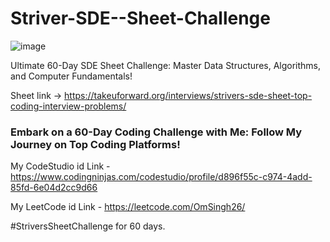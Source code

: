 # Striver-SDE--Sheet-Challenge
![image](https://github.com/Vats0526/Striver-SDE--Sheet-Challenge/assets/108300531/d1da98e6-f668-47da-aa1f-bceec7d2a86e)

 Ultimate 60-Day SDE Sheet Challenge: Master Data Structures, Algorithms, and Computer Fundamentals!
 
Sheet link -> https://takeuforward.org/interviews/strivers-sde-sheet-top-coding-interview-problems/
### Embark on a 60-Day Coding Challenge with Me: Follow My Journey on Top Coding Platforms!

My CodeStudio id Link - https://www.codingninjas.com/codestudio/profile/d896f55c-c974-4add-85fd-6e04d2cc9d66

My LeetCode id Link - https://leetcode.com/OmSingh26/


 #StriversSheetChallenge  for 60 days.
